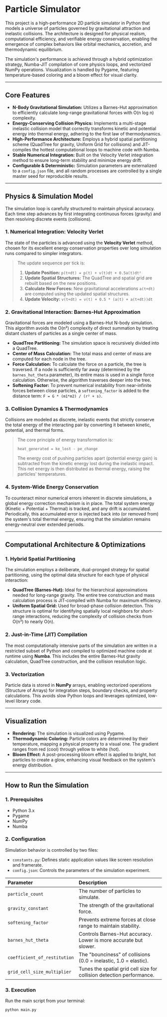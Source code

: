 # Particle Simulator

This project is a high-performance 2D particle simulator in Python that models a universe of particles governed by gravitational attraction and inelastic collisions. The architecture is designed for physical realism, computational efficiency, and verifiable energy conservation, enabling the emergence of complex behaviors like orbital mechanics, accretion, and thermodynamic equilibrium.

The simulation's performance is achieved through a hybrid optimization strategy, Numba-JIT compilation of core physics loops, and vectorized NumPy operations. Visualization is handled by Pygame, featuring temperature-based coloring and a bloom effect for visual clarity.

---

## Core Features

*   **N-Body Gravitational Simulation:** Utilizes a Barnes-Hut approximation to efficiently calculate long-range gravitational forces with O(n log n) complexity.
*   **Energy-Conserving Collision Physics:** Implements a multi-stage inelastic collision model that correctly transforms kinetic and potential energy into thermal energy, adhering to the first law of thermodynamics.
*   **High-Performance Architecture:** Employs a hybrid spatial partitioning scheme (QuadTree for gravity, Uniform Grid for collisions) and JIT-compiles the hottest computational loops to machine code with Numba.
*   **Stable Numerical Integration:** Built on the Velocity Verlet integration method to ensure long-term stability and minimize energy drift.
*   **Configurable & Deterministic:** Simulation parameters are externalized to a `config.json` file, and all random processes are controlled by a single master seed for reproducible results.

---

## Physics & Simulation Model

The simulation loop is carefully structured to maintain physical accuracy. Each time step advances by first integrating continuous forces (gravity) and then resolving discrete events (collisions).

### 1. Numerical Integration: Velocity Verlet

The state of the particles is advanced using the **Velocity Verlet** method, chosen for its excellent energy conservation properties over long simulation runs compared to simpler integrators.

> The update sequence per tick is:
> 1.  **Update Position:** `p(t+dt) = p(t) + v(t)dt + 0.5a(t)dt²`
> 2.  **Update Spatial Structures:** The QuadTree and spatial grid are rebuilt based on the new positions.
> 3.  **Calculate New Forces:** New gravitational accelerations `a(t+dt)` are computed using the updated spatial structures.
> 4.  **Update Velocity:** `v(t+dt) = v(t) + 0.5 * (a(t) + a(t+dt))dt`

### 2. Gravitational Interaction: Barnes-Hut Approximation

Gravitational forces are modeled using a Barnes-Hut N-body simulation. This algorithm avoids the O(n²) complexity of direct summation by treating distant clusters of particles as a single center of mass.

*   **QuadTree Partitioning:** The simulation space is recursively divided into a QuadTree.
*   **Center of Mass Calculation:** The total mass and center of mass are computed for each node in the tree.
*   **Force Calculation:** To calculate the force on a particle, the tree is traversed. If a node is sufficiently far away (determined by the `barnes_hut_theta` parameter), its entire mass is used in a single force calculation. Otherwise, the algorithm traverses deeper into the tree.
*   **Softening Factor:** To prevent numerical instability from near-infinite forces between close particles, a `softening_factor` is added to the distance term: `F = G * (m1*m2) / (r² + s)`.

### 3. Collision Dynamics & Thermodynamics

Collisions are modeled as discrete, inelastic events that strictly conserve the total energy of the interacting pair by converting it between kinetic, potential, and thermal forms.

> The core principle of energy transformation is:
>
> `heat_generated = ke_lost - pe_change`
>
> The energy cost of pushing particles apart (potential energy gain) is subtracted from the kinetic energy lost during the inelastic impact. This net energy is then distributed as thermal energy, raising the particles' temperatures.

### 4. System-Wide Energy Conservation

To counteract minor numerical errors inherent in discrete simulations, a global energy correction mechanism is in place. The total system energy (Kinetic + Potential + Thermal) is tracked, and any drift is accumulated. Periodically, this accumulated error is injected back into (or removed from) the system's total thermal energy, ensuring that the simulation remains energy-neutral over extended periods.

---

## Computational Architecture & Optimizations

### 1. Hybrid Spatial Partitioning

The simulation employs a deliberate, dual-pronged strategy for spatial partitioning, using the optimal data structure for each type of physical interaction:
*   **QuadTree (Barnes-Hut):** Ideal for the hierarchical approximations needed for long-range gravity. The entire tree construction and mass calculation process is JIT-compiled with Numba for maximum efficiency.
*   **Uniform Spatial Grid:** Used for broad-phase collision detection. This structure is optimal for identifying spatially local neighbors for short-range interactions, reducing the complexity of collision checks from O(n²) to nearly O(n).

### 2. Just-in-Time (JIT) Compilation

The most computationally intensive parts of the simulation are written in a restricted subset of Python and compiled to optimized machine code at runtime using **Numba**. This includes the entire Barnes-Hut gravity calculation, QuadTree construction, and the collision resolution logic.

### 3. Vectorization

Particle data is stored in **NumPy** arrays, enabling vectorized operations (Structure of Arrays) for integration steps, boundary checks, and property calculations. This avoids slow Python loops and leverages optimized, low-level library code.

---

## Visualization

*   **Rendering:** The simulation is visualized using Pygame.
*   **Thermodynamic Coloring:** Particle colors are determined by their temperature, mapping a physical property to a visual one. The gradient ranges from red (cool) through yellow to white (hot).
*   **Bloom Effect:** A post-processing bloom effect is applied to bright, hot particles to create a glow, enhancing visual feedback on the system's energy distribution.

---

## How to Run the Simulation

### 1. Prerequisites
*   Python 3.x
*   Pygame
*   NumPy
*   Numba

### 2. Configuration
Simulation behavior is controlled by two files:
*   `constants.py`: Defines static application values like screen resolution and framerate.
*   `config.json`: Controls the parameters of the simulation experiment.

| Parameter | Description |
| :--- | :--- |
| `particle_count` | The number of particles to simulate. |
| `gravity_constant` | The strength of the gravitational force. |
| `softening_factor` | Prevents extreme forces at close range to maintain stability. |
| `barnes_hut_theta` | Controls Barnes-Hut accuracy. Lower is more accurate but slower. |
| `coefficient_of_restitution` | The "bounciness" of collisions (0.0 = inelastic, 1.0 = elastic). |
| `grid_cell_size_multiplier`| Tunes the spatial grid cell size for collision detection performance. |

### 3. Execution
Run the main script from your terminal:
```bash
python main.py
```